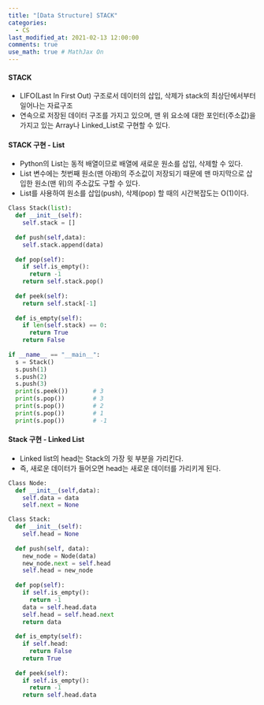 ```yaml
---
title: "[Data Structure] STACK"
categories: 
  - CS
last_modified_at: 2021-02-13 12:00:00
comments: true
use_math: true # MathJax On
---
```


#### STACK

- LIFO(Last In First Out) 구조로서 데이터의 삽입, 삭제가 stack의 최상단에서부터 일어나는 자료구조
- 연속으로 저장된 데이터 구조를 가지고 있으며, 맨 위 요소에 대한 포인터(주소값)을 가지고 있는 Array나 Linked_List로 구현할 수 있다.

#### STACK 구현 - List
- Python의 List는 동적 배열이므로 배열에 새로운 원소를 삽입, 삭제할 수 있다.
- List 변수에는 첫번째 원소(맨 아래)의 주소값이 저장되기 때문에 맨 마지막으로 삽입한 원소(맨 위)의 주소값도 구할 수 있다.
- List를 사용하여 원소를 삽입(push), 삭제(pop) 할 때의 시간복잡도는 O(1)이다.

```py
Class Stack(list):
  def __init__(self):
    self.stack = []
  
  def push(self,data):
    self.stack.append(data)
  
  def pop(self):
    if self.is_empty():
      return -1
    return self.stack.pop()
    
  def peek(self):
    return self.stack[-1]
  
  def is_empty(self):
    if len(self.stack) == 0:
      return True
    return False
    
if __name__ == "__main__":
  s = Stack()
  s.push(1)
  s.push(2)
  s.push(3)
  print(s.peek())       # 3
  print(s.pop())        # 3
  print(s.pop())        # 2
  print(s.pop())        # 1
  print(s.pop())        # -1
```

#### Stack 구현 - Linked List
- Linked list의 head는 Stack의 가장 윗 부분을 가리킨다.
- 즉, 새로운 데이터가 들어오면 head는 새로운 데이터를 가리키게 된다.

```py
Class Node:
  def __init__(self,data):
    self.data = data
    self.next = None

Class Stack:
  def __init__(self):
    self.head = None
  
  def push(self, data):
    new_node = Node(data)
    new_node.next = self.head
    self.head = new_node
    
  def pop(self):
    if self.is_empty():
      return -1
    data = self.head.data
    self.head = self.head.next
    return data
  
  def is_empty(self):
    if self.head:
      return False
    return True
    
  def peek(self):
    if self.is_empty():
      return -1
    return self.head.data
```
